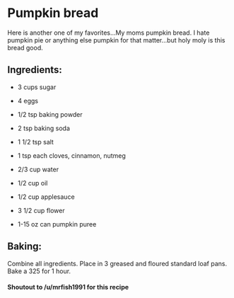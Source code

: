 # Pumpkin bread

Here is another one of my favorites...My moms pumpkin bread. I hate pumpkin pie or anything else pumpkin for that matter...but holy moly is this bread good.

## Ingredients:

* 3 cups sugar

* 4 eggs

* 1/2 tsp baking powder

* 2 tsp baking soda

* 1 1/2 tsp salt

* 1 tsp each cloves, cinnamon, nutmeg

* 2/3 cup water

* 1/2 cup oil

* 1/2 cup applesauce

* 3 1/2 cup flower

* 1-15 oz can pumpkin puree

## Baking:

Combine all ingredients. Place in 3 greased and floured standard loaf pans. Bake a 325 for 1 hour.


#### Shoutout to /u/mrfish1991 for this recipe
